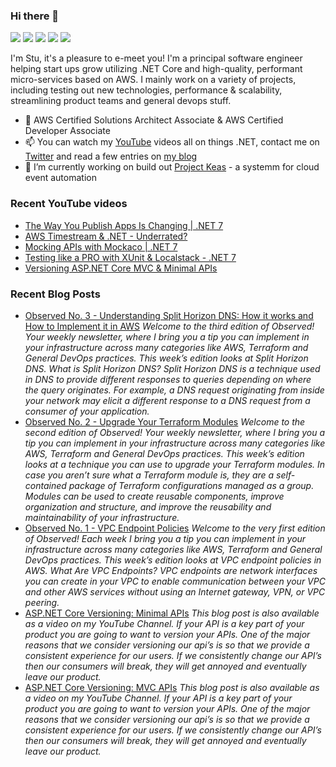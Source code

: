 ### Hi there 👋

[![](https://img.shields.io/badge/-@CodeWithStu-%231DA1F2?style=flat-square&logo=twitter&logoColor=ffffff)](https://twitter.com/CodeWithStu)
[![](https://img.shields.io/badge/-CodeWithStu-white?style=flat-square&logo=discord)](https://discord.codewithstu.tv)
[![](https://img.shields.io/badge/-@im5tu-black?style=flat-square&logo=github)](https://bit.ly/im5tu-github)
[![](https://img.shields.io/badge/-CodeWithStu-red?style=flat-square&logo=youtube)](https://bit.ly/im5tu-yt-sub)
[![](https://img.shields.io/badge/-Stuart%20Blackler-blue?style=flat-square&logo=Linkedin&logoColor=white)](https://bit.ly/im5tu-li)

I'm Stu, it's a pleasure to e-meet you! I'm a principal software engineer helping start ups grow utilizing .NET Core and high-quality, performant micro-services based on AWS. I mainly work on a variety of projects, including testing out new technologies, performance & scalability, streamlining product teams and general devops stuff.

- 🌱 AWS Certified Solutions Architect Associate & AWS Certified Developer Associate
- 📫 You can watch my [YouTube](https://bit.ly/im5tu-yt-sub) videos all on things .NET, contact me on [Twitter](https://twitter.com/CodeWithStu) and read a few entries on [my blog](https://bit.ly/im5tu-articles)
- 🔭 I’m currently working on build out [Project Keas](https://github.com/projectkeas) - a systemm for cloud event automation

### Recent YouTube videos
<!--START_SECTION:youtube-->
- [The Way You Publish Apps Is Changing | .NET 7](https:&#x2F;&#x2F;www.youtube.com&#x2F;watch?v&#x3D;a88szDQ1AEo)
- [AWS Timestream &amp; .NET - Underrated?](https:&#x2F;&#x2F;www.youtube.com&#x2F;watch?v&#x3D;NA6LXzTu4Q4)
- [Mocking APIs with Mockaco | .NET 7](https:&#x2F;&#x2F;www.youtube.com&#x2F;watch?v&#x3D;QBnXCgZFzM0)
- [Testing like a PRO with XUnit &amp; Localstack - .NET 7](https:&#x2F;&#x2F;www.youtube.com&#x2F;watch?v&#x3D;Ad7wruPBp3M)
- [Versioning ASP.NET Core MVC &amp; Minimal APIs](https:&#x2F;&#x2F;www.youtube.com&#x2F;watch?v&#x3D;YRJGKyzjFlY)
<!--END_SECTION:youtube-->
### Recent Blog Posts
<!--START_SECTION:blog-->
- [Observed No. 3 - Understanding Split Horizon DNS: How it works and How to Implement it in AWS](https:&#x2F;&#x2F;im5tu.io&#x2F;article&#x2F;2023&#x2F;01&#x2F;observed-no.-3-understanding-split-horizon-dns-how-it-works-and-how-to-implement-it-in-aws&#x2F;) 
*Welcome to the third edition of Observed! Your weekly newsletter, where I bring you a tip you can implement in your infrastructure across many categories like AWS, Terraform and General DevOps practices. This week’s edition looks at Split Horizon DNS.
What is Split Horizon DNS? Split Horizon DNS is a technique used in DNS to provide different responses to queries depending on where the query originates. For example, a DNS request originating from inside your network may elicit a different response to a DNS request from a consumer of your application.*
- [Observed No. 2 - Upgrade Your Terraform Modules](https:&#x2F;&#x2F;im5tu.io&#x2F;article&#x2F;2023&#x2F;01&#x2F;observed-no.-2-upgrade-your-terraform-modules&#x2F;) 
*Welcome to the second edition of Observed! Your weekly newsletter, where I bring you a tip you can implement in your infrastructure across many categories like AWS, Terraform and General DevOps practices. This week’s edition looks at a technique you can use to upgrade your Terraform modules.
In case you aren’t sure what a Terraform module is, they are a self-contained package of Terraform configurations managed as a group. Modules can be used to create reusable components, improve organization and structure, and improve the reusability and maintainability of your infrastructure.*
- [Observed No. 1 - VPC Endpoint Policies](https:&#x2F;&#x2F;im5tu.io&#x2F;article&#x2F;2023&#x2F;01&#x2F;observed-no.-1-vpc-endpoint-policies&#x2F;) 
*Welcome to the very first edition of Observed! Each week I bring you a tip you can implement in your infrastructure across many categories like AWS, Terraform and General DevOps practices. This week’s edition looks at VPC endpoint policies in AWS.
What Are VPC Endpoints? VPC endpoints are network interfaces you can create in your VPC to enable communication between your VPC and other AWS services without using an Internet gateway, VPN, or VPC peering.*
- [ASP.NET Core Versioning: Minimal APIs](https:&#x2F;&#x2F;im5tu.io&#x2F;article&#x2F;2022&#x2F;10&#x2F;asp.net-core-versioning-minimal-apis&#x2F;) 
*This blog post is also available as a video on my YouTube Channel.
If your API is a key part of your product you are going to want to version your APIs. One of the major reasons that we consider versioning our api’s is so that we provide a consistent experience for our users. If we consistently change our API’s then our consumers will break, they will get annoyed and eventually leave our product.*
- [ASP.NET Core Versioning: MVC APIs](https:&#x2F;&#x2F;im5tu.io&#x2F;article&#x2F;2022&#x2F;09&#x2F;asp.net-core-versioning-mvc-apis&#x2F;) 
*This blog post is also available as a video on my YouTube Channel.
If your API is a key part of your product you are going to want to version your APIs. One of the major reasons that we consider versioning our api’s is so that we provide a consistent experience for our users. If we consistently change our API’s then our consumers will break, they will get annoyed and eventually leave our product.*
<!--END_SECTION:blog-->
